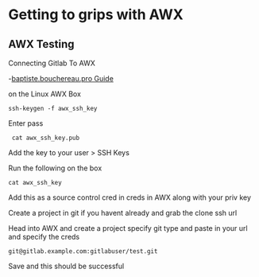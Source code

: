 # Getting to grips with AWX 
## AWX Testing

Connecting Gitlab To AWX

-[baptiste.bouchereau.pro Guide](https://baptiste.bouchereau.pro/tutorial/setup-awx-with-gitlab/)

on the Linux AWX Box
    
    ssh-keygen -f awx_ssh_key

Enter pass 


     cat awx_ssh_key.pub

Add the key to your user > SSH Keys 

Run the following on the box 

    cat awx_ssh_key

Add this as a source control cred in creds in AWX along with your priv key

Create a project in git if you havent already and grab the clone ssh url 

Head into AWX and create a project specify git type and paste in your url and specify the creds

    git@gitlab.example.com:gitlabuser/test.git

Save and this should be successful 